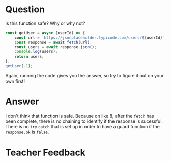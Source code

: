 # Question

Is this function safe? Why or why not?

```js
const getUser = async (userId) => {
	const url = `https://jsonplaceholder.typicode.com/users/${userId}`;
	const response = await fetch(url);
	const users = await response.json();
	console.log(users);
	return users;
};
getUser(-1);
```

Again, running the code gives you the answer, so try to figure it out on your own first!

# Answer

I don't think that function is safe. Because on like 8, after the `fetch` has been complete, there is no chaining to identify if the response is sucessful. There is no `try` `catch` that is set up in order to have a guard function if the `response.ok` is `false`.

# Teacher Feedback
